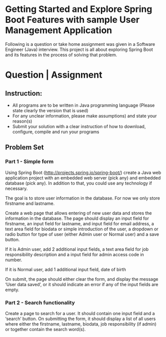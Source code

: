 # Getting Started and Explore Spring Boot Features with sample User Management Application

Following is a question or take home assignment was given in a Software Engineer (Java) interview. This project is all about exploring Spring Boot and its features in the process of solving that problem.

# Question | Assignment

## Instruction:
-	All programs are to be written in Java programming language (Please state clearly the version that is used)
-	For any unclear information, please make assumptions) and state your reason(s)
-	Submit your solution with a clear instruction of how to download, configure, compile and run your programs

## Problem Set

### Part 1 - Simple form
Using Spring Boot (http://projects.spring.io/spring-boot/) create a Java web application project with an embedded web server (pick any) and embedded database (pick any). In addition to that, you could use any technology if necessary.

The goal is to store user information in the database. For now we only store firstname and lastname.

Create a web page that allows entering of new user data and stores the information in the database. The page should display an input field for firstname, an input field for lastname, and input field for email address, a text area field for biodata or simple introduction of the user, a dropdown or radio button for type of user (either Admin user or Normal user) and a save button.

If it is Admin user, add 2 additional input fields, a text area field for job responsibility description and a input field for admin access code in number.

If it is Normal user, add 1 additional input field, date of birth

On submit, the page should either clear the form, and display the message ‘User data saved’, or it should indicate an error if any of the input fields are empty.

### Part 2 - Search functionality
Create a page to search for a user. It should contain one input field and a ‘search’ button. On submitting the form, it should display a list of all users where either the firstname, lastname, biodata, job responsibility (if admin) or together contain the search word(s).
